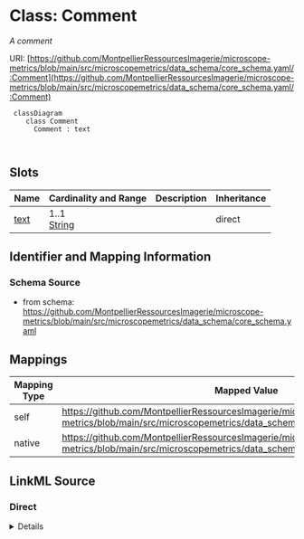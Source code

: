 # Class: Comment


_A comment_





URI: [https://github.com/MontpellierRessourcesImagerie/microscope-metrics/blob/main/src/microscopemetrics/data_schema/core_schema.yaml/:Comment](https://github.com/MontpellierRessourcesImagerie/microscope-metrics/blob/main/src/microscopemetrics/data_schema/core_schema.yaml/:Comment)



```mermaid
 classDiagram
    class Comment
      Comment : text
        
      
```




<!-- no inheritance hierarchy -->


## Slots

| Name | Cardinality and Range | Description | Inheritance |
| ---  | --- | --- | --- |
| [text](text.md) | 1..1 <br/> [String](String.md) |  | direct |









## Identifier and Mapping Information







### Schema Source


* from schema: https://github.com/MontpellierRessourcesImagerie/microscope-metrics/blob/main/src/microscopemetrics/data_schema/core_schema.yaml





## Mappings

| Mapping Type | Mapped Value |
| ---  | ---  |
| self | https://github.com/MontpellierRessourcesImagerie/microscope-metrics/blob/main/src/microscopemetrics/data_schema/core_schema.yaml/:Comment |
| native | https://github.com/MontpellierRessourcesImagerie/microscope-metrics/blob/main/src/microscopemetrics/data_schema/core_schema.yaml/:Comment |





## LinkML Source

<!-- TODO: investigate https://stackoverflow.com/questions/37606292/how-to-create-tabbed-code-blocks-in-mkdocs-or-sphinx -->

### Direct

<details>
```yaml
name: Comment
description: A comment
from_schema: https://github.com/MontpellierRessourcesImagerie/microscope-metrics/blob/main/src/microscopemetrics/data_schema/core_schema.yaml
attributes:
  text:
    name: text
    from_schema: https://github.com/MontpellierRessourcesImagerie/microscope-metrics/blob/main/src/microscopemetrics/data_schema/core_schema.yaml
    multivalued: false
    range: string
    required: true

```
</details>

### Induced

<details>
```yaml
name: Comment
description: A comment
from_schema: https://github.com/MontpellierRessourcesImagerie/microscope-metrics/blob/main/src/microscopemetrics/data_schema/core_schema.yaml
attributes:
  text:
    name: text
    from_schema: https://github.com/MontpellierRessourcesImagerie/microscope-metrics/blob/main/src/microscopemetrics/data_schema/core_schema.yaml
    multivalued: false
    alias: text
    owner: Comment
    domain_of:
    - Tag
    - Comment
    range: string
    required: true

```
</details>